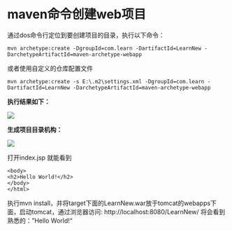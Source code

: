 # maven命令创建web项目

通过dos命令行定位到要创建项目的目录，执行以下命令：

`mvn archetype:create -DgroupId=com.learn -DartifactId=LearnNew -DarchetypeArtifactId=maven-archetype-webapp`

或者使用自定义的仓库配置文件

```
mvn archetype:create -s E:\.m2\settings.xml -DgroupId=com.learn -DartifactId=LearnNew -DarchetypeArtifactId=maven-archetype-webapp
```

**执行结果如下：**

![](file:///C:/Users/tony/AppData/Local/Temp/enhtmlclip/Image%284%29.jpg)

**生成项目目录机构：**

![](file:///C:/Users/tony/AppData/Local/Temp/enhtmlclip/Image%285%29.jpg)

打开index.jsp 就能看到

```
<body> 
<h2>Hello World!</h2> 
</body> 
</html>
```

执行mvn install，并将target下面的LearnNew.war放于tomcat的webapps下面，启动tomcat，通过浏览器访问: http://localhost:8080/LearnNew/     将会看到熟悉的：”Hello World!“

